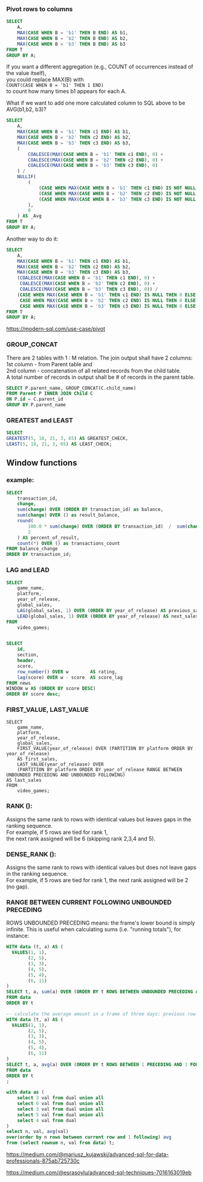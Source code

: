 ### Pivot rows to columns

```sql
SELECT 
    A,
    MAX(CASE WHEN B = 'b1' THEN B END) AS b1,
    MAX(CASE WHEN B = 'b2' THEN B END) AS b2,
    MAX(CASE WHEN B = 'b3' THEN B END) AS b3
FROM T
GROUP BY A;
```
If you want a different aggregation (e.g., COUNT of occurrences instead of the value itself),  
you could replace MAX(B) with  
```COUNT(CASE WHEN B = 'b1' THEN 1 END)```  
to count how many times b1 appears for each A.

What if we want to add one more calculated column to SQL above to be AVG(b1,b2, b3)?

```sql
SELECT 
    A,
    MAX(CASE WHEN B = 'b1' THEN c1 END) AS b1,
    MAX(CASE WHEN B = 'b2' THEN c2 END) AS b2,
    MAX(CASE WHEN B = 'b3' THEN c3 END) AS b3,
    (
        COALESCE(MAX(CASE WHEN B = 'b1' THEN c1 END), 0) +
        COALESCE(MAX(CASE WHEN B = 'b2' THEN c2 END), 0) +
        COALESCE(MAX(CASE WHEN B = 'b3' THEN c3 END), 0)
    ) / 
    NULLIF(
        (
            (CASE WHEN MAX(CASE WHEN B = 'b1' THEN c1 END) IS NOT NULL THEN 1 ELSE 0 END) +
            (CASE WHEN MAX(CASE WHEN B = 'b2' THEN c2 END) IS NOT NULL THEN 1 ELSE 0 END) +
            (CASE WHEN MAX(CASE WHEN B = 'b3' THEN c3 END) IS NOT NULL THEN 1 ELSE 0 END)
        ),
        0
    ) AS _Avg
FROM T
GROUP BY A;
```
Another way to do it:
```sql
SELECT 
    A,
    MAX(CASE WHEN B = 'b1' THEN c1 END) AS b1,
    MAX(CASE WHEN B = 'b2' THEN c2 END) AS b2,
    MAX(CASE WHEN B = 'b3' THEN c3 END) AS b3,
    (COALESCE(MAX(CASE WHEN B = 'b1' THEN c1 END), 0) + 
     COALESCE(MAX(CASE WHEN B = 'b2' THEN c2 END), 0) + 
     COALESCE(MAX(CASE WHEN B = 'b3' THEN c3 END), 0)) / 
    (CASE WHEN MAX(CASE WHEN B = 'b1' THEN c1 END) IS NULL THEN 0 ELSE 1 END +
     CASE WHEN MAX(CASE WHEN B = 'b2' THEN c2 END) IS NULL THEN 0 ELSE 1 END +
     CASE WHEN MAX(CASE WHEN B = 'b3' THEN c3 END) IS NULL THEN 0 ELSE 1 END) AS _Avg
FROM T
GROUP BY A;
```

<https://modern-sql.com/use-case/pivot>

### GROUP_CONCAT
There are 2 tables with 1 : M relation. The join output shall have 2 columns: 
1st column - from Parent table and  
2nd column - concatenation of all related records from the child table.  
A total number of records in output shall be # of records in the parent table.  
```sql
SELECT P.parent_name, GROUP_CONCAT(C.child_name)
FROM Parent P INNER JOIN Child C
ON P.id = C.parent_id
GROUP BY P.parent_name
```

### GREATEST and LEAST
```sql
SELECT
GREATEST(5, 18, 21, 3, 65) AS GREATEST_CHECK,
LEAST(5, 18, 21, 3, 65) AS LEAST_CHECK;
```

## Window functions

### example:
```sql
SELECT
    transaction_id,
    change,
    sum(change) OVER (ORDER BY transaction_id) as balance,
    sum(change) OVER () as result_balance,
    round(
        100.0 * sum(change) OVER (ORDER BY transaction_id)  /  sum(change) OVER (),
        2
    ) AS percent_of_result,
    count(*) OVER () as transactions_count
FROM balance_change
ORDER BY transaction_id;
```

### LAG and LEAD
```sql
SELECT 
    game_name,
    platform,
    year_of_release,
    global_sales,
    LAG(global_sales, 1) OVER (ORDER BY year_of_release) AS previous_sales,
    LEAD(global_sales, 1) OVER (ORDER BY year_of_release) AS next_sales
FROM 
    video_games;


SELECT
    id,
    section,
    header,
    score,
    row_number() OVER w        AS rating,
    lag(score) OVER w - score  AS score_lag
FROM news
WINDOW w AS (ORDER BY score DESC)
ORDER BY score desc;

```

### FIRST_VALUE, LAST_VALUE
```
SELECT 
    game_name,
    platform,
    year_of_release,
    global_sales,
    FIRST_VALUE(year_of_release) OVER (PARTITION BY platform ORDER BY year_of_release)
    AS first_sales,
    LAST_VALUE(year_of_release) OVER
    (PARTITION BY platform ORDER BY year_of_release RANGE BETWEEN UNBOUNDED PRECEDING AND UNBOUNDED FOLLOWING)
AS last_sales
FROM 
    video_games;
```

### RANK ():
Assigns the same rank to rows with identical values but leaves gaps in the ranking sequence.  
For example, if 5 rows are tied for rank 1,    
the next rank assigned will be 6 (skipping rank 2,3,4 and 5).

### DENSE_RANK (): 
Assigns the same rank to rows with identical values but does not leave gaps in the ranking sequence.   
For example, if 5 rows are tied for rank 1, the next rank assigned will be 2 (no gap).


### RANGE BETWEEN CURRENT FOLLOWING UNBOUNDED PRECEDING


ROWS UNBOUNDED PRECEDING means: the frame's lower bound is simply infinite. 
This is useful when calculating sums (i.e. "running totals"), for instance:
```sql
WITH data (t, a) AS (
  VALUES(1, 1),
        (2, 5),
        (3, 3),
        (4, 5),
        (5, 4),
        (6, 11)
)
SELECT t, a, sum(a) OVER (ORDER BY t ROWS BETWEEN UNBOUNDED PRECEDING AND CURRENT ROW)
FROM data
ORDER BY t
```


```sql
-- calculate the average amount in a frame of three days: previous row (1 preceding) and the subsequent row (1 following).
WITH data (t, a) AS (
  VALUES(1, 1),
        (2, 5),
        (3, 3),
        (4, 5),
        (5, 4),
        (6, 11)
)
SELECT t, a, avg(a) OVER (ORDER BY t ROWS BETWEEN 1 PRECEDING AND 1 FOLLOWING)
FROM data
ORDER BY t
;

with data as (
    select 3 val from dual union all
    select 6 val from dual union all
    select 3 val from dual union all
    select 5 val from dual union all
    select 4 val from dual
)
select n, val, avg(val)
over(order by n rows between current row and 1 following) avg
from (select rownum n, val from data) t;

```


<https://medium.com/@mariusz_kujawski/advanced-sql-for-data-professionals-875ab725730c>

<https://medium.com/@esrasoylu/advanced-sql-techniques-7016163019eb>
